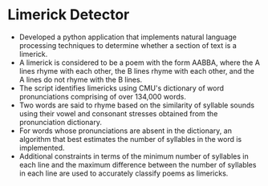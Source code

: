 # Limerick Detector

- Developed a python application that implements natural language processing techniques to determine whether a section of text is a limerick.
- A limerick is considered to be a poem with the form AABBA, where the A lines rhyme with each other, the B lines rhyme with each other, and the A lines do not rhyme with the B lines.
- The script identifies limericks using CMU's dictionary of word pronunciations comprising of over 134,000 words.
- Two words are said to rhyme based on the similarity of syllable sounds using their vowel and consonant stresses obtained from the pronunciation dictionary.
- For words whose pronunciations are absent in the dictionary, an algorithm that best estimates the number of syllables in the word is implemented.
- Additional constraints in terms of the minimum number of syllables in each line and the maximum difference between the number of syllables in each line are used to accurately classify poems as limericks.
